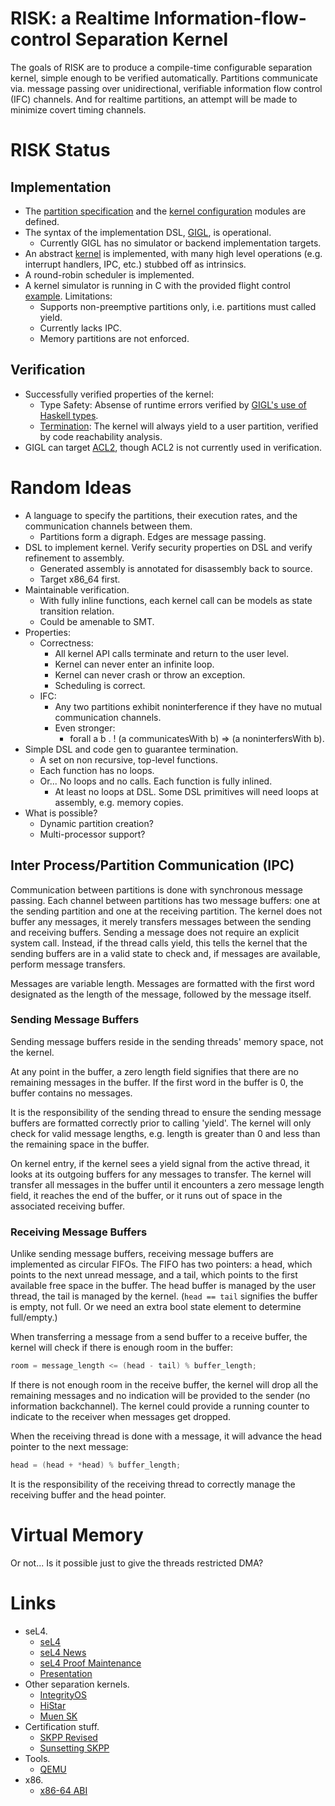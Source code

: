 # RISK: a Realtime Information-flow-control Separation Kernel

The goals of RISK are to produce a compile-time configurable 
separation kernel, simple enough to be verified automatically.
Partitions communicate via. message passing over unidirectional,
verifiable information flow control (IFC) channels.
And for realtime partitions, an attempt will be made
to minimize covert timing channels.

# RISK Status

## Implementation

- The [partition specification](https://github.com/tomahawkins/risk/blob/master/RISK/Spec.hs)
  and the [kernel configuration](https://github.com/tomahawkins/risk/blob/master/RISK/Config.hs) modules are defined.
- The syntax of the implementation DSL, [GIGL](https://github.com/tomahawkins/gigl), is operational.
  - Currently GIGL has no simulator or backend implementation targets. 
- An abstract [kernel](https://github.com/tomahawkins/risk/blob/master/RISK/Kernel.hs) is implemented,
  with many high level operations (e.g. interrupt handlers, IPC, etc.) stubbed off as intrinsics.
- A round-robin scheduler is implemented.
- A kernel simulator is running in C with the provided flight control [example](https://github.com/tomahawkins/risk/blob/master/partitions.c).
  Limitations:
  - Supports non-preemptive partitions only, i.e. partitions must called yield.
  - Currently lacks IPC.
  - Memory partitions are not enforced.

## Verification

- Successfully verified properties of the kernel:
  - Type Safety: Absense of runtime errors verified by [GIGL's use of Haskell types](https://github.com/tomahawkins/gigl/blob/master/Language/GIGL.hs).
  - [Termination](https://github.com/tomahawkins/risk/blob/master/RISK/Verify.hs): The kernel will always yield to a user partition,
    verified by code reachability analysis.
- GIGL can target [ACL2](http://www.cs.utexas.edu/~moore/acl2/), though ACL2 is not currently used in verification.

# Random Ideas

- A language to specify the partitions, their execution rates, and the communication channels between them.
  - Partitions form a digraph.  Edges are message passing.
- DSL to implement kernel.  Verify security properties on DSL and verify refinement to assembly.
  - Generated assembly is annotated for disassembly back to source.
  - Target x86\_64 first.
- Maintainable verification.
  - With fully inline functions, each kernel call can be models as state transition relation.
  - Could be amenable to SMT.
- Properties:
  - Correctness:
    - All kernel API calls terminate and return to the user level.
    - Kernel can never enter an infinite loop.
    - Kernel can never crash or throw an exception.
    - Scheduling is correct.
  - IFC:
    - Any two partitions exhibit noninterference if they have no mutual communication channels.
    - Even stronger:
      - forall a b . ! (a communicatesWith b) => (a noninterfersWith b).
- Simple DSL and code gen to guarantee termination.
  - A set on non recursive, top-level functions.
  - Each function has no loops.
  - Or... No loops and no calls.  Each function is fully inlined.
    - At least no loops at DSL.  Some DSL primitives will need loops at assembly, e.g. memory copies.
- What is possible?
  - Dynamic partition creation?
  - Multi-processor support?

## Inter Process/Partition Communication (IPC)

Communication between partitions is done with synchronous message passing.
Each channel between partitions has two message buffers: one at the sending partition and one at the receiving partition.
The kernel does not buffer any messages, it merely transfers messages between the sending and receiving buffers.
Sending a message does not require an explicit system call.  Instead, if the thread calls yield, this tells the kernel
that the sending buffers are in a valid state to check and, if messages are available,  perform message transfers.

Messages are variable length.  Messages are formatted with the first word designated as the length 
of the message, followed by the message itself.

### Sending Message Buffers

Sending message buffers reside in the sending threads' memory space, not the kernel.

At any point in the buffer, a zero length field signifies
that there are no remaining messages in the buffer.
If the first word in the buffer is 0, the buffer contains no messages.

It is the responsibility of the sending thread to ensure the sending message buffers
are formatted correctly prior to calling 'yield'.
The kernel will only check for valid message lengths, e.g. length is greater than 0 and less than 
the remaining space in the buffer.

On kernel entry, if the kernel sees a yield signal from the active thread, it looks at its outgoing buffers
for any messages to transfer.  The kernel will transfer all messages in the buffer
until it encounters a zero message length field, it reaches the end of the buffer,
or it runs out of space in the associated receiving buffer.

### Receiving Message Buffers

Unlike sending message buffers, receiving message buffers are implemented as
circular FIFOs.  The FIFO has two pointers: a head, which points to the next unread message,
and a tail, which points to the first available free space in the buffer.  The 
head buffer is managed by the user thread, the tail is managed by the kernel.
(`head == tail` signifies the buffer is empty, not full.  Or we need an 
extra bool state element to determine full/empty.)

When transferring a message from a send buffer to a receive buffer, the kernel
will check if there is enough room in the buffer:

```c
room = message_length <= (head - tail) % buffer_length;
```

If there is not enough room in the receive buffer, the kernel will drop
all the remaining messages and no indication will be provided to the sender (no information backchannel).
The kernel could provide a running counter to indicate to the receiver when messages get dropped.

When the receiving thread is done with a message, it will advance the head pointer
to the next message:

```c
head = (head + *head) % buffer_length;
```

It is the responsibility of the receiving thread to correctly manage the receiving buffer and the head pointer.

# Virtual Memory

Or not...  Is it possible just to give the threads restricted DMA?

# Links

- seL4.
  - [seL4](http://ssrg.nicta.com.au/projects/seL4/)
  - [seL4 News](http://microkerneldude.wordpress.com/2013/05/03/closing-the-gap-real-os-security-finally-in-reach/)
  - [seL4 Proof Maintenance](http://ssrg.nicta.com.au/projects/TS/maintenance.pml)
  - [Presentation](http://plosworkshop.org/2011/presentations/heiser.pdf)
- Other separation kernels.
  - [IntegrityOS](http://www.ghs.com/products/rtos/integrity.html)
  - [HiStar](http://www.scs.stanford.edu/histar/)
  - [Muen SK](http://muen.codelabs.ch/)
- Certification stuff.
  - [SKPP Revised](http://fm.csl.sri.com/LAW/2010/law2010-03-Levin-Nguyen-Irvine.pdf)
  - [Sunsetting SKPP](https://www.niap-ccevs.org/pp/pp.cfm?id=pp_skpp_hr_v1.03/&CFID=18625880&CFTOKEN=df14a452be6f0ace-5898D0A1-960A-B84F-7165A6A332503768)
- Tools.
  - [QEMU](http://wiki.qemu.org/Main_Page)
- x86.
  - [x86-64 ABI](http://www.x86-64.org/documentation/abi.pdf)


